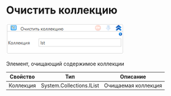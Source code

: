 # Очистить коллекцию

![](<../../../../.gitbook/assets/image (591).png>)

Элемент, очищающий содержимое коллекции

| Свойство  | Тип                      | Описание            |
| --------- | ------------------------ | ------------------- |
| Коллекция | System.Collections.IList | Очищаемая коллекция |
